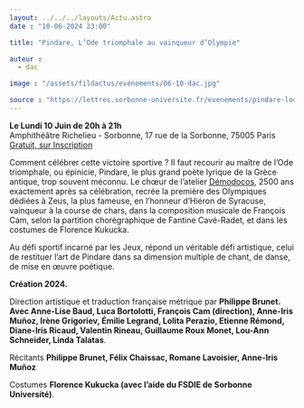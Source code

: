 ```yaml
---
layout: ../../../layouts/Actu.astro
date : "10-06-2024 23:00"

title: "Pindare, L’Ode triomphale au vainqueur d’Olympie"

auteur :
  - dac

image : "/assets/fildactus/evenements/06-10-dac.jpg"

source : "https://lettres.sorbonne-universite.fr/evenements/pindare-lode-triomphale-au-vainqueur-dolympie"
---
```


__Le Lundi 10 Juin de 20h à 21h__  
Amphithéâtre Richelieu - Sorbonne, 17 rue de la Sorbonne, 75005 Paris  
[Gratuit, sur Inscription](https://www.billetweb.fr/pindare-l-ode-triomphale-au-vainqueur-d-olympie)

Comment célébrer cette victoire sportive ? Il faut recourir au maître de l’Ode triomphale, ou épinicie, Pindare, le plus grand poète lyrique de la Grèce antique, trop souvent méconnu. Le chœur de l’atelier [Démodocos](https://www.demodocos.fr/), 2500 ans exactement après sa célébration, recrée la première des Olympiques dédiées à Zeus, la plus fameuse, en l’honneur d’Hiéron de Syracuse, vainqueur à la course de chars, dans la composition musicale de François Cam, selon la partition chorégraphique de Fantine Cavé-Radet, et dans les costumes de Florence Kukucka.

Au défi sportif incarné par les Jeux, répond un véritable défi artistique, celui de restituer l’art de Pindare dans sa dimension multiple de chant, de danse, de mise en œuvre poétique.

__Création 2024.__

Direction artistique et traduction française métrique par __Philippe Brunet. Avec Anne-Lise Baud, Luca Bortolotti, François Cam (direction), Anne-Iris Muñoz, Irène Grigoriev, Émilie Legrand, Lolita Perazio, Etienne Rémond, Diane-Iris Ricaud, Valentin Rineau, Guillaume Roux Monet, Lou-Ann Schneider, Linda Talatas__.

Récitants __Philippe Brunet, Félix Chaissac, Romane Lavoisier, Anne-Iris Muñoz__

Costumes __Florence Kukucka (avec l’aide du FSDIE de Sorbonne Université)__.